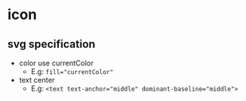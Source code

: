 # icon
## svg specification
* color use currentColor
  * E.g: `fill="currentColor"`
* text center
  * E.g: `<text text-anchor="middle" dominant-baseline="middle">`
